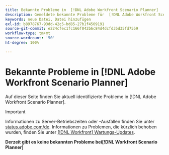 ```yaml
---
title: Bekannte Probleme in  [!DNL Adobe Workfront Scenario Planner]
description: Gemeldete bekannte Probleme für  [!DNL Adobe Workfront Scenario Planner]
keywords: neue Datei, Datei hinzufügen
exl-id: b8978767-93dd-42c5-bd85-27b1f4509191
source-git-commit: e224cfec1fc166f042b6c84d4dcfd35d35fd7559
workflow-type: tm+mt
source-wordcount: '50'
ht-degree: 100%

---
```


# Bekannte Probleme in [!DNL Adobe Workfront Scenario Planner]

Auf dieser Seite finden Sie aktuell identifizierte Probleme in [!DNL Adobe Workfront Scenario Planner].

>[!IMPORTANT]
>
>Informationen zu Server-Betriebszeiten oder -Ausfällen finden Sie unter [status.adobe.com/de](https://status.adobe.com/de). Informationen zu Problemen, die kürzlich behoben wurden, finden Sie unter [[!DNL Workfront] Wartungs-Updates](../maintenance/current-updates.md).

**Derzeit gibt es keine bekannten Probleme bei[!DNL Workfront Scenario Planner]**
<!--


-->
